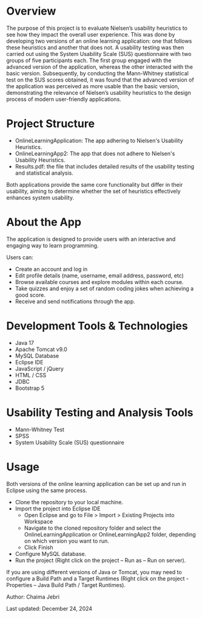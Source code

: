 # Overview
The purpose of this project is to evaluate Nielsen’s usability heuristics to see how they impact the overall user experience. This was done by developing two versions of an online learning application: one that follows these heuristics and another that does not. A usability testing was then carried out using the System Usability Scale (SUS) questionnaire with two groups of five participants each. The first group engaged with the advanced version of the application, whereas the other interacted with the basic version. Subsequently, by conducting the Mann-Whitney statistical test on the SUS scores obtained, it was found that the advanced version of the application was perceived as more usable than the basic version, demonstrating the relevance of Nielsen’s usability heuristics to the design process of modern user-friendly applications.

# Project Structure
* OnlineLearningApplication: The app adhering to Nielsen's Usability Heuristics.
* OnlineLearningApp2: The app that does not adhere to Nielsen's Usability Heuristics.
* Results.pdf: the file that includes detailed results of the usability testing and statistical analysis.

Both applications provide the same core functionality but differ in their usability, aiming to determine whether the set of heuristics effectively enhances system usability.

# About the App
The application is designed to provide users with an interactive and engaging way to learn programming.

Users can:
* Create an account and log in
* Edit profile details (name, username, email address, password, etc)
* Browse available courses and explore modules within each course.
* Take quizzes and enjoy a set of random coding jokes when achieving a good score.
* Receive and send notifications through the app.

# Development Tools & Technologies
* Java 17
* Apache Tomcat v9.0
* MySQL Database
* Eclipse IDE
* JavaScript / jQuery
* HTML / CSS
* JDBC
* Bootstrap 5

# Usability Testing and Analysis Tools
* Mann-Whitney Test
* SPSS
* System Usability Scale (SUS) questionnaire

# Usage
Both versions of the online learning application can be set up and run in Eclipse using the same process.
* Clone the repository to your local machine.
* Import the project into Eclipse IDE
	- Open Eclipse and go to File > Import > Existing Projects into Workspace
	- Navigate to the cloned repository folder and select the OnlineLearningApplication or OnlineLearningApp2 folder, depending on which version you want to run.
	- Click Finish
* Configure MySQL database.
* Run the project (Right click on the project – Run as – Run on server).

If you are using different versions of Java or Tomcat, you may need to configure a Build Path and a Target Runtimes (Right click on the project - Properties – Java Build Path / Target Runtimes).


Author: Chaima Jebri

Last updated: December 24, 2024
